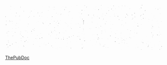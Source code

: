 <!--
**ThePubDoc/ThePubDoc** is a ✨ _special_ ✨ repository because its `README.md` (this file) appears on your GitHub profile.

Here are some ideas to get you started:

- 🔭 I’m currently working on ...
- 🌱 I’m currently learning ...
- 👯 I’m looking to collaborate on ...
- 🤔 I’m looking for help with ...
- 💬 Ask me about ...
- 📫 How to reach me: ...
- 😄 Pronouns: ...
- ⚡ Fun fact: ...
-->

<!-- <img src = "https://github.com/ThePubDoc/ThePubDoc/blob/readme/cover.gif" width = "100%"> -->

![Aayush](https://github.com/ThePubDoc/ThePubDoc/blob/readme/cover.gif)

[ThePubDoc]('https://thepubdoc.github.io/ThePubDoc')
